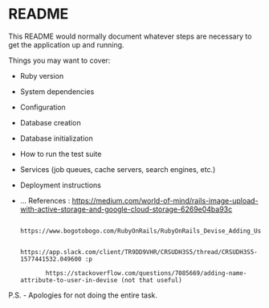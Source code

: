# README

This README would normally document whatever steps are necessary to get the
application up and running.

Things you may want to cover:

* Ruby version

* System dependencies

* Configuration

* Database creation

* Database initialization

* How to run the test suite

* Services (job queues, cache servers, search engines, etc.)

* Deployment instructions

* ...
References : https://medium.com/world-of-mind/rails-image-upload-with-active-storage-and-google-cloud-storage-6269e04ba93c

             https://www.bogotobogo.com/RubyOnRails/RubyOnRails_Devise_Adding_User_Field_and_Customization_Update_Saved.php
             
             https://app.slack.com/client/TR9DD9VHR/CRSUDH3S5/thread/CRSUDH3S5-1577441532.049600 :p
             
             https://stackoverflow.com/questions/7085669/adding-name-attribute-to-user-in-devise (not that useful)


P.S. - Apologies for not doing the entire task.
